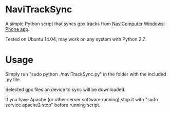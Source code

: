 # NaviTrackSync

A simple Python script that syncs gpx tracks from [NaviComputer Windows-Phone app](http://navicomputer.com/).

Tested on Ubuntu 14.04, may work on any system with Python 2.7.

# Usage

Simply run "sudo python ./naviTrackSync.py" in the folder with the included .py file.

Selected gpx files on device to sync will be downloaded.

If you have Apache (or other server software running) stop it with "sudo service apache2 stop" before running script.
